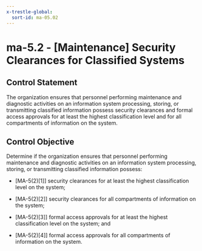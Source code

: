 ```yaml
---
x-trestle-global:
  sort-id: ma-05.02
---
```


# ma-5.2 - \[Maintenance\] Security Clearances for Classified Systems

## Control Statement

The organization ensures that personnel performing maintenance and diagnostic activities on an information system processing, storing, or transmitting classified information possess security clearances and formal access approvals for at least the highest classification level and for all compartments of information on the system.

## Control Objective

Determine if the organization ensures that personnel performing maintenance and diagnostic activities on an information system processing, storing, or transmitting classified information possess:

- \[MA-5(2)[1]\] security clearances for at least the highest classification level on the system;

- \[MA-5(2)[2]\] security clearances for all compartments of information on the system;

- \[MA-5(2)[3]\] formal access approvals for at least the highest classification level on the system; and

- \[MA-5(2)[4]\] formal access approvals for all compartments of information on the system.
